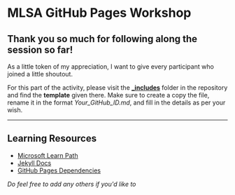 # MLSA GitHub Pages Workshop

## Thank you so much for following along the session so far!

As a little token of my appreciation, I want to give every participant who joined a little shoutout.

For this part of the activity, please visit the **[_includes](https://github.com/imanishbarnwal/mlsa-githubpages-workshop/tree/master/_includes)** folder in the repository and find the **template** given there. Make sure to create a copy the file, rename it in the format *Your_GitHub_ID.md*, and fill in the details as per your wish.

---

## Learning Resources

* [Microsoft Learn Path](https://docs.microsoft.com/en-us/learn/paths/collaborate-markdown-github-pages/)
* [Jekyll Docs](https://jekyllrb.com/docs/)
* [GitHub Pages Dependencies](https://pages.github.com/versions)

*Do feel free to add any others if you'd like to*
